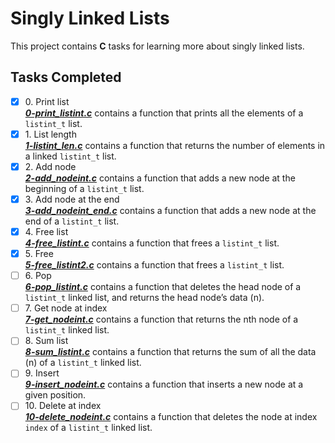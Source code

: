 # Singly Linked Lists

This project contains __C__ tasks for learning more about singly linked lists.

## Tasks Completed

+ [x] 0\. Print list<br/>_**[0-print_listint.c](0-print_listint.c)**_ contains a function that prints all the elements of a `listint_t` list.
+ [x] 1\. List length<br/>_**[1-listint_len.c](1-listint_len.c)**_ contains a function that returns the number of elements in a linked `listint_t` list.
+ [x] 2\. Add node<br/>_**[2-add_nodeint.c](2-add_nodeint.c)**_ contains a function that adds a new node at the beginning of a `listint_t` list.
+ [x] 3\. Add node at the end<br/>_**[3-add_nodeint_end.c](3-add_nodeint_end.c)**_ contains a function that adds a new node at the end of a `listint_t` list.
+ [x] 4\. Free list<br/>_**[4-free_listint.c](4-free_listint.c)**_ contains a function that frees a `listint_t` list.
+ [x] 5\. Free<br/>_**[5-free_listint2.c](5-free_listint2.c)**_ contains a function that frees a `listint_t` list.
+ [ ] 6\. Pop<br/>_**[6-pop_listint.c](6-pop_listint.c)**_ contains a function that deletes the head node of a `listint_t` linked list, and returns the head node’s data (n).
+ [ ] 7\. Get node at index<br/>_**[7-get_nodeint.c](7-get_nodeint.c)**_ contains a function that returns the nth node of a `listint_t` linked list.
+ [ ] 8\. Sum list<br/>_**[8-sum_listint.c](8-sum_listint.c)**_ contains a function that returns the sum of all the data (n) of a `listint_t` linked list.
+ [ ] 9\. Insert<br/>_**[9-insert_nodeint.c](9-insert_nodeint.c)**_ contains a function that inserts a new node at a given position.
+ [ ] 10\. Delete at index<br/>_**[10-delete_nodeint.c](10-delete_nodeint.c)**_ contains a function that deletes the node at index `index` of a `listint_t` linked list.
